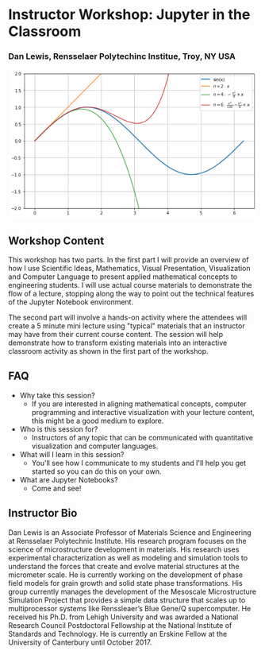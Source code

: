 # Instructor Workshop:  Jupyter in the Classroom

### Dan Lewis, Rensselaer Polytechinc Institue, Troy, NY USA

![](Graphic.png)

## Workshop Content

This workshop has two parts.  In the first part I will provide an overview of how I use Scientific Ideas, Mathematics, Visual Presentation, Visualization and Computer Language to present applied mathematical concepts to engineering students.  I will use actual course materials to demonstrate the flow of a lecture, stopping along the way to point out the technical features of the Jupyter Notebook environment.

The second part will involve a hands-on activity where the attendees will create a 5 minute mini lecture using "typical" materials that an instructor may have from their current course content.  The session will help demonstrate how to transform existing materials into an interactive classroom activity as shown in the first part of the workshop.

## FAQ

* Why take this session?
	* If you are interested in aligning mathematical concepts, computer programming and interactive visualization with your lecture content, this might be a good medium to explore.
* Who is this session for?
	* Instructors of any topic that can be communicated with quantitative visualization and computer languages.
* What will I learn in this session?
	* You'll see how I communicate to my students and I'll help you get started so you can do this on your own.
* What are Jupyter Notebooks?
	* Come and see!

## Instructor Bio

Dan Lewis is an Associate Professor of Materials Science and Engineering at Rensselaer Polytechnic Institute.  His research program focuses on the science of microstructure development in materials.  His research uses experimental characterization as well as modeling and simulation tools to understand the forces that create and evolve material structures at the micrometer scale.  He is currently working on the development of phase field models for grain growth and solid state phase transformations.  His group currently manages the development of the Mesoscale Microstructure Simulation Project that provides a simple data structure that scales up to multiprocessor systems like Renssleaer’s Blue Gene/Q supercomputer.  He received his Ph.D. from Lehigh University and was awarded a National Research Council Postdoctoral Fellowship at the National Institute of Standards and Technology.  He is currently an Erskine Fellow at the University of Canterbury until October 2017.